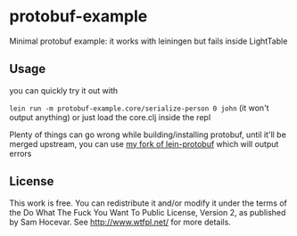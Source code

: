 # protobuf-example

Minimal protobuf example: it works with leiningen but fails inside LightTable

## Usage

you can quickly try it out with

`lein run -m protobuf-example.core/serialize-person 0 john`
(it won't output anything)
or just load the core.clj inside the repl

Plenty of things can go wrong while building/installing protobuf, until it'll be merged upstream, you can use [my fork of lein-protobuf](https://github.com/berdario/lein-protobuf) which will output errors

## License

This work is free. You can redistribute it and/or modify it under the
terms of the Do What The Fuck You Want To Public License, Version 2,
as published by Sam Hocevar. See http://www.wtfpl.net/ for more details.
